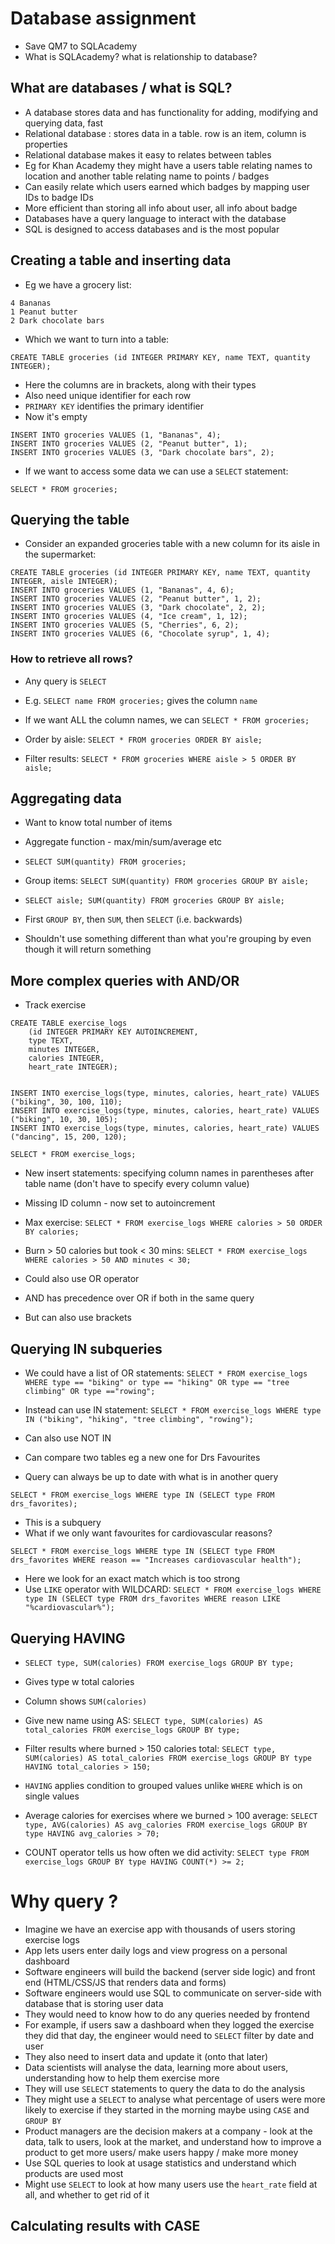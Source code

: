 # Database assignment 

- Save QM7 to SQLAcademy 
- What is SQLAcademy? what is relationship to database?

## What are databases / what is SQL?
- A database stores data and has functionality for adding, modifying and querying data, fast 
- Relational database : stores data in a table. row is an item, column is properties 
- Relational database makes it easy to relates between tables
- Eg for Khan Academy they might have a users table relating names to location and another table relating name to points / badges 
- Can easily relate which users earned which badges by mapping user IDs to badge IDs 
- More efficient than storing all info about user, all info about badge 
- Databases have a query language to interact with the database 
- SQL is designed to access databases and is the most popular 

## Creating a table and inserting data 
- Eg we have a grocery list: 
```
4 Bananas 
1 Peanut butter 
2 Dark chocolate bars
```

- Which we want to turn into a table: 
```
CREATE TABLE groceries (id INTEGER PRIMARY KEY, name TEXT, quantity INTEGER);
```
- Here the columns are in brackets, along with their types
- Also need unique identifier for each row 
- `PRIMARY KEY` identifies the primary identifier
- Now it's empty 

```
INSERT INTO groceries VALUES (1, "Bananas", 4);
INSERT INTO groceries VALUES (2, "Peanut butter", 1);
INSERT INTO groceries VALUES (3, "Dark chocolate bars", 2);
```

- If we want to access some data we can use a `SELECT` statement: 
```
SELECT * FROM groceries;
```

## Querying the table 
- Consider an expanded groceries table with a new column for its aisle in the supermarket: 
```
CREATE TABLE groceries (id INTEGER PRIMARY KEY, name TEXT, quantity INTEGER, aisle INTEGER);
INSERT INTO groceries VALUES (1, "Bananas", 4, 6); 
INSERT INTO groceries VALUES (2, "Peanut butter", 1, 2);
INSERT INTO groceries VALUES (3, "Dark chocolate", 2, 2);
INSERT INTO groceries VALUES (4, "Ice cream", 1, 12); 
INSERT INTO groceries VALUES (5, "Cherries", 6, 2);
INSERT INTO groceries VALUES (6, "Chocolate syrup", 1, 4);
```
### How to retrieve all rows? 
- Any query is `SELECT`
- E.g. `SELECT name FROM groceries;` gives the column `name` 
- If we want ALL the column names, we can `SELECT * FROM groceries;`

- Order by aisle: `SELECT * FROM groceries ORDER BY aisle;`
- Filter results: `SELECT * FROM groceries WHERE aisle > 5 ORDER BY aisle;`

## Aggregating data 
- Want to know total number of items 
- Aggregate function - max/min/sum/average etc 
- `SELECT SUM(quantity) FROM groceries;`
- Group items: `SELECT SUM(quantity) FROM groceries GROUP BY aisle;`
- `SELECT aisle; SUM(quantity) FROM groceries GROUP BY aisle;`

- First `GROUP BY`, then `SUM`, then `SELECT` (i.e. backwards) 
- Shouldn't use something different than what you're grouping by even though it will return something 

## More complex queries with AND/OR
- Track exercise 
```
CREATE TABLE exercise_logs
    (id INTEGER PRIMARY KEY AUTOINCREMENT,
    type TEXT,
    minutes INTEGER, 
    calories INTEGER,
    heart_rate INTEGER);


INSERT INTO exercise_logs(type, minutes, calories, heart_rate) VALUES ("biking", 30, 100, 110);
INSERT INTO exercise_logs(type, minutes, calories, heart_rate) VALUES ("biking", 10, 30, 105);
INSERT INTO exercise_logs(type, minutes, calories, heart_rate) VALUES ("dancing", 15, 200, 120);

SELECT * FROM exercise_logs;
```

- New insert statements: specifying column names in parentheses after table name (don't have to specify every column value) 
- Missing ID column - now set to autoincrement 

- Max exercise: 
`SELECT * FROM exercise_logs WHERE calories > 50 ORDER BY calories;`
- Burn > 50 calories but took < 30 mins: 
`SELECT * FROM exercise_logs WHERE calories > 50 AND minutes < 30;`

- Could also use OR operator 
- AND has precedence over OR if both in the same query 
- But can also use brackets 

## Querying IN subqueries 
- We could have a list of OR statements: 
`SELECT * FROM exercise_logs WHERE type == "biking" or type == "hiking" OR type == "tree climbing" OR type =="rowing";`
- Instead can use IN statement: 
`SELECT * FROM exercise_logs WHERE type IN ("biking", "hiking", "tree climbing", "rowing");`
- Can also use NOT IN 

- Can compare two tables eg a new one for Drs Favourites 
- Query can always be up to date with what is in another query 

`SELECT * FROM exercise_logs WHERE type IN (SELECT type FROM drs_favorites);`

- This is a subquery 
- What if we only want favourites for cardiovascular reasons? 

`SELECT * FROM exercise_logs WHERE type IN (SELECT type FROM drs_favorites WHERE reason == "Increases cardiovascular health");`

- Here we look for an exact match which is too strong 
- Use `LIKE` operator with WILDCARD: 
`SELECT * FROM exercise_logs WHERE type IN (SELECT type FROM drs_favorites WHERE reason LIKE "%cardiovascular%");`

## Querying HAVING 
- `SELECT type, SUM(calories) FROM exercise_logs GROUP BY type;`
- Gives type w total calories 
- Column shows `SUM(calories)` 
- Give new name using AS: `SELECT type, SUM(calories) AS total_calories FROM exercise_logs GROUP BY type;`
- Filter results where burned > 150 calories total: 
`SELECT type, SUM(calories) AS total_calories FROM exercise_logs GROUP BY type HAVING total_calories > 150;`
- `HAVING` applies condition to grouped values unlike `WHERE` which is on single values 
- Average calories for exercises where we burned > 100 average: 
`SELECT type, AVG(calories) AS avg_calories FROM exercise_logs GROUP BY type HAVING avg_calories > 70;`

- COUNT operator tells us how often we did activity: `SELECT type FROM exercise_logs GROUP BY type HAVING COUNT(*) >= 2;`

# Why query ? 
- Imagine we have an exercise app with thousands of users storing exercise logs 
- App lets users enter daily logs and view progress on a personal dashboard 
- Software engineers will build the backend (server side logic) and front end (HTML/CSS/JS that renders data and forms) 
- Software engineers would use SQL to communicate on server-side with database that is storing user data 
- They would need to know how to do any queries needed by frontend 
- For example, if users saw a dashboard when they logged the exercise they did that day, the engineer would need to `SELECT` filter by date and user 
- They also need to insert data and update it (onto that later) 
- Data scientists will analyse the data, learning more about users, understanding how to help them exercise more 
- They will use `SELECT` statements to query the data to do the analysis 
- They might use a `SELECT` to analyse what percentage of users were more likely to exercise if they started in the morning maybe using `CASE` and `GROUP BY`
- Product managers are the decision makers at a company - look at the data, talk to users, look at the market, and understand how to improve a product to get more users/ make users happy / make more money 
- Use SQL queries to look at usage statistics and understand which products are used most 
- Might use `SELECT` to look at how many users use the `heart_rate` field at all, and whether to get rid of it 

## Calculating results with CASE 

